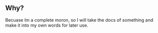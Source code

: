 ## Why?
Becuase Im a complete moron, so I will take the docs of something and make it into my own words for later use.
